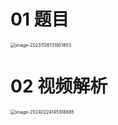 # 01 题目

<img src="https://cvp.oss-cn-shanghai.aliyuncs.com/picgo/202311261318976.png" alt="image-20231126131801853" style="zoom:50%;" />



# 02 视频解析

<img src="https://cvp.oss-cn-shanghai.aliyuncs.com/picgo/202402241451816.png" alt="image-20240224145106885" style="zoom:50%;" />